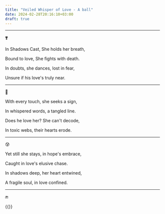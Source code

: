 ```yaml
---
title: "Veiled Whisper of Love - A ball"
date: 2024-02-28T20:16:10+03:00
draft: true
---
```


____________
❣️

In Shadows Cast, She holds her breath,

Bound to love, She fights with death.

In doubts, she dances, lost in fear,

Unsure if his love's truly near.
____________

🖤

With every touch, she seeks a sign,

In whispered words, a tangled line.

Does he love her? She can't decode,

In toxic webs, their hearts erode.
____________
😰

Yet still she stays, in hope's embrace,

Caught in love's elusive chase.

In shadows deep, her heart entwined,

A fragile soul, in love confined.

____________

🔚

{{<mini-toc>}}
